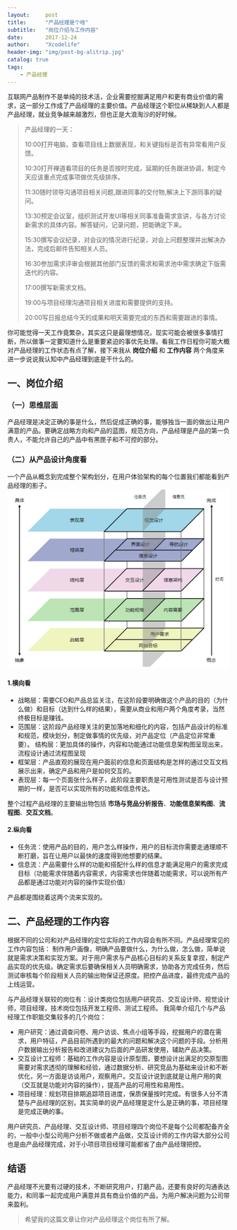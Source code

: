 ```yaml
---
layout:     post
title:      "产品经理是个啥"
subtitle:   "岗位介绍与工作内容"
date:       2017-12-24
author:     "Xcodelife"
header-img: "img/post-bg-alitrip.jpg"
catalog: true
tags:
    - 产品经理
---
```

互联网产品制作不是单纯的技术活，企业需要挖掘满足用户和更有商业价值的需求，这一部分工作成了产品经理的主要价值。产品经理这个职位从稀缺到人人都是产品经理，就业竞争越来越激烈，但也正是大浪淘沙的好时候。

> 产品经理的一天：
>
> 10:00打开电脑，查看项目线上数据表现，和关键指标是否有异常看用户反馈。
> 
> 10:30打开禅道看项目的任务是否按时完成，延期的任务跟进协调，制定今天应该重点完成事项做优先级排序。
> 
> 11:30随时领导沟通项目相关问题,跟进同事的交付物,解决上下游同事的疑问。
> 
> 13:30预定会议室，组织测试开发UI等相关同事准备需求宣讲，与各方讨论新需求的具体内容。解答疑问，记录问题，把能确定下来。
> 
> 15:30撰写会议纪录，对会议的情况进行纪录，对会上问题整理并出解决办法，完成后邮件告知相关人员。
> 
> 16:30参加需求评审会根据其他部门反馈的需求和需求池中需求确定下版需迭代的内容。
> 
> 17:00撰写新需求文档。
> 
> 19:00与项目经理沟通项目相关进度和需要提供的支持。
> 
> 20:00写日报总结今天的成果和明天需要完成的东西和需要跟进的事情。

你可能觉得一天工作竟繁杂，其实这只是最理想情况，现实可能会被很多事情打断，所以做事一定要知道什么是重要紧迫的事优先处理。看我工作日程你可能大概对产品经理的工作状态有点了解，接下来我从 **岗位介绍** 和 **工作内容** 两个角度来进一步说说我认知中产品经理到底是干什么的。
## 一、岗位介绍
### （一）思维层面
产品经理是决定正确的事是什么，然后促成正确的事，能够独当一面的做出让用户满意的产品。要确定战略方向和产品的蓝图，规范方向，产品经理是产品的第一负责人，不能允许自己的产品中有黑匣子和不可控的部分。

### （二）从产品设计角度看
一个产品从概念到完成整个架构划分，在用户体验架构的每个位置我们都能看到产品经理的影子。
![图：用户体验架构](/img/in-post/用户体验架构.png)
#### 1.横向看
* 战略层：需要CEO和产品总监关注，在这阶段要明确做这个产品的目的（为什么做）和目标（达到什么样的结果），需要从商业和用户两个角度考录，当然终极目标是赚钱。
* 范围层：这阶段产品经理关注的更加落地和细化的内容，包括产品设计的标准和规范，模块划分，制定做事情的优先级，对产品定位（产品定位非常重要）。
结构层：更加具体的操作，内容和功能通过功能信息架构图呈现出来，流程设计通过流程图呈现
* 框架层：产品直观的展现在用户面前的信息和页面结构是怎样的通过交互文档展示出来，确定产品和用户是如何交互的。
* 表现层：每一个页面张什么样子，此阶段主要职责是可用性测试是否与设计预期的一样，是否可以实现所有的功能和信息传达。

整个过程产品经理的主要输出物包括 **市场与竞品分析报告**、**功能信息架构图**、**流程图**、**交互文档**。

#### 2.纵向看
* 任务流：使用产品的目的，用户怎么样操作，用户的目标流你需要走通理顺不断打磨，旨在让用户以最快的速度得到他想要的结果。
* 信息流：产品需要什么样的功能和搭配什么样的信息才能满足用户的需求完成目标（功能需求伴随着内容需求，内容需求也伴随着功能需求，可以说所有产品都是通过功能对内容的操作实现价值）

产品都是围绕着这两个流来实现的。

## 二、产品经理的工作内容
根据不同的公司和对产品经理的定位实际的工作内容会有所不同。产品经理常见的工作内容包括：
制作用户画像，明确产品要做什么，为什么做，怎么做，简单说就是需求决策和实现方案。对于用户需求与产品核心目标的关系反复拿捏，制定产品实现的优先级。确定需求后要确保相关人员明确需求，协助各方完成任务，然后测试审核每个阶段相关人员的输出物保证还原度。把控产品进度，最终完成产品的上线运营。

与产品经理关联较的岗位有：设计类岗位包括用户研究员、交互设计师、视觉设计师，项目经理，技术岗位包括开发工程师、测试工程师。
我简单介绍几个与产品经理工作职能交集较多的几个岗位：

* 用户研究：通过调查问卷、用户访谈、焦点小组等手段，挖掘用户的潜在需求，用户特征，产品目前所遇到的最大的问题和解决这个问题的手段。分析用户数据输出分析报告和改进建议为后面的产品研发使用，辅助产品决策。
* 交互设计工程师：基础的工作内容是设计原型图，要想设计出满足的交原型图需要对需求透彻的理解和经验，通过数据分析、研究竞品为基础来设计和不断优化，另一方面是访谈用户，观察用户。交互设计说到底就是让用户用的爽（交互就是功能对内容的操作），提高产品的可用性和易用性。
* 项目经理：规划项目排期追踪项目进度，保质保量按时完成。有很多人分不清楚与产品经理的区别，其实简单的说产品经理是定什么是正确的事，项目经理是完成正确的事。

用户研究员、产品经理、交互设计师、项目经理四个岗位不是每个公司都配备齐全的，一般中小型公司用户分析不做或者产品做，交互设计师的工作内容大部分公司也是由产品经理完成，对于小项目项目经理可能都省了由产品经理把控。
## 结语
产品经理不光要有过硬的技术，不断研究用户，打磨产品，还要有良好的沟通表达能力，和同事一起完成用户满意并具有商业价值的产品，为用户解决问题为公司带来盈利。

> 希望我的这篇文章让你对产品经理这个岗位有所了解。




